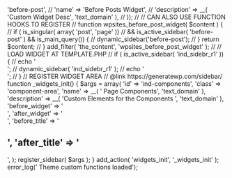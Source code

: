 <?php
/**
* Theme 
* CUSTOM FUNCTIONS FOR LANDING PAGES
* @author MATT HARRIS @SFP.NET
* @date 4/26/2017
*********************************************/
//              READ THE DOCS
// -+-=-=-=-=-=-=-=-=-=--=-=-=-=-=-=-=-=-=-+-*
// @link developer.wordpress.org/themes/
// @link codex.wordpress.org/Widgetizing_Themes
// @link codex.wordpress.org/Function_Reference/register_sidebar
// -+-=-=-=-=-=-=-=-=-=--=-=-=-=-=-=-=-=-=-+-*
//             THEME CONFIG
// -+-=-=-=-=-=-=-=-=-=--=-=-=-=-=-=-=-=-=-+-*
// THIS FILE LOADED AT ./the_theme/functions.php
//
// + SET-GET COMMON/GLOBAL VARIABLES
// + CLASSES, PROCEDURES, HOOKS, PATHS
// public_html/wp-settings.php
// public_html//wp-load.php
// -+-=-=-=-=-=-=-=-=-=--=-=-=-=-=-=-=-=-=-+-*

// -+-=-=-=-=-=-=-=-=-=--=-=-=-=-=-=-=-=-=-+-*
//         1. CUSTOM WIGET AREA
// -+-=-=-=-=-=-=-=-=-=--=-=-=-=-=-=-=-=-=-+-*
// REGISTER NEW WIDGET AREA
// register_sidebar( array(
//  'id'          => 'before-post',
//  'name'        => 'Before Posts Widget',
//  'description' => __( 'Custom Widget Desc', 'text_domain' ),
// ));
//
// CAN ALSO USE FUNCTION HOOKS TO REGISTER
// function wpsites_before_post_widget( $content ) {
//   if ( is_singular( array( 'post', 'page' ))
//   && is_active_sidebar( 'before-post' ) && is_main_query()) {
//     dynamic_sidebar('before-post');
//   } return $content;
// } add_filter( 'the_content', 'wpsites_before_post_widget' );
//
// LOAD WIDGET AT TEMPLATE.PHP
// if ( is_active_sidebar( 'ind_sidebr_r1' )) {
//   echo '<div id="primary-sidebar" class="primary-sidebar widget-area" role="complementary">';
//   dynamic_sidebar( 'ind_sidebr_r1' );
//   echo '</div>';
// }


// REGISTER  WIDGET AREA
// @link https://generatewp.com/sidebar/
function _widgets_init() {
  $args = array(
    'id'            => 'ind-components',
    'class'         => 'component-area',
    'name'          => __( ' Page Components', 'text_domain' ),
    'description'   => __( 'Custom Elements for the Components ', 'text_domain' ),
    'before_widget' => '<!-- BEGIN  COMPONENTS --> <div class="ind-component-container">',
    'after_widget'  => '</div> <!-- END  COMPONENTS -->',
    'before_title'  => '<h2>',
    'after_title'   => '</h2>',
  );
  register_sidebar( $args );
} add_action( 'widgets_init', '_widgets_init' );

error_log(' Theme custom functions loaded');
